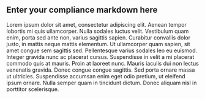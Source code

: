 ## Enter your compliance markdown here

Lorem ipsum dolor sit amet, consectetur adipiscing elit. Aenean tempor lobortis mi quis ullamcorper. Nulla sodales luctus velit. Vestibulum quam enim, porta sed ante non, varius sagittis sapien. Curabitur convallis dolor justo, in mattis neque mattis elementum. Ut ullamcorper quam sapien, sit amet congue sem sagittis sed. Pellentesque varius sodales leo eu euismod. Integer gravida nunc ac placerat cursus. Suspendisse in velit a mi placerat commodo quis at mauris. Proin at laoreet nunc. Mauris iaculis dui non lectus venenatis gravida. Donec congue congue sagittis. Sed porta ornare massa ut ultricies. Suspendisse accumsan enim eget odio pretium, ut eleifend ipsum ornare. Nulla semper quam in tincidunt dictum. Donec aliquam nisl in porttitor scelerisque.
